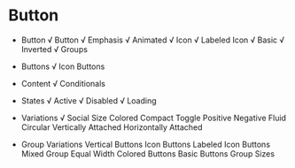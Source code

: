 # Button
* Button
  √ Button
  √ Emphasis
  √ Animated
  √ Icon
  √ Labeled Icon
  √ Basic
  √ Inverted
  √ Groups

* Buttons
  √ Icon Buttons

* Content
  √ Conditionals

* States
  √ Active
  √ Disabled
  √ Loading

* Variations
  √ Social
  Size
  Colored
  Compact
  Toggle
  Positive
  Negative
  Fluid
  Circular
  Vertically Attached
  Horizontally Attached

* Group Variations
  Vertical Buttons
  Icon Buttons
  Labeled Icon Buttons
  Mixed Group
  Equal Width
  Colored Buttons
  Basic Buttons
  Group Sizes